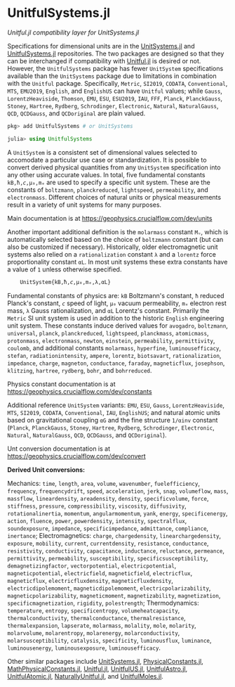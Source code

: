 # UnitfulSystems.jl

*Unitful.jl compatibility layer for UnitSystems.jl*

Specifications for dimensional units are in the [UnitSystems.jl](https://github.com/chakravala/UnitSystems.jl) and [UnitfulSystems.jl](https://github.com/chakravala/UnitfulSystems.jl) repositories.
The two packages are designed so that they can be interchanged if compatibility with [Unitful.jl](https://github.com/PainterQubits/Unitful.jl) is desired or not.
However, the `UnitfulSystems` package has fewer `UnitSystem` specifications available than the `UnitSystems` package due to limitations in combination with the `Unitful` package.
Specifically, `Metric`, `SI2019`, `CODATA`, `Conventional`, `MTS`, `EMU2019`, `English`, and `EnglishUS` can have `Unitful` values; while `Gauss`, `LorentzHeaviside`, `Thomson`, `EMU`, `ESU`, `ESU2019`, `IAU`, `FFF`, `Planck`, `PlanckGauss`, `Stoney`, `Hartree`, `Rydberg`, `Schrodinger`, `Electronic`, `Natural`, `NaturalGauss`, `QCD`, `QCDGauss`, and `QCDoriginal` are plain valued.

```Julia
pkg> add UnitfulSystems # or UnitSystems

julia> using UnitfulSystems
```

A `UnitSystem` is a consistent set of dimensional values selected to accomodate a particular use case or standardization.
It is possible to convert derived physical quantities from any `UnitSystem` specification into any other using accurate values.
In total, five fundamental constants `kB,ħ,𝘤,μ₀,mₑ` are used to specify a specific unit system.
These are the constants of `boltzmann`, `planckreduced`, `lightspeed`, `permeability`, and `electronmass`.
Different choices of natural units or physical measurements result in a variety of unit systems for many purposes.

Main documentation is at https://geophysics.crucialflow.com/dev/units

Another important additional definition is the `molarmass` constant `Mᵤ`, which is automatically selected based on the choice of `boltzmann` constant (but can also be customized if necessary).
Historically, older electromagnetic unit systems also relied on a `rationalization` constant `λ` and a `lorentz` force proportionality constant `αL`.
In most unit systems these extra constants have a value of `1` unless otherwise specified.

```Julia
    UnitSystem{kB,ħ,𝘤,μ₀,mₑ,λ,αL}
```

Fundamental constants of physics are: `kB` Boltzmann's constant, `ħ` reduced Planck's constant, `𝘤` speed of light, `μ₀` vacuum permeability, `mₑ` electron rest mass, `λ` Gauss rationalization, and `αL` Lorentz's constant.
Primarily the `Metric` SI unit system is used in addition to the historic `English` engineering unit system.
These constants induce derived values for `avogadro`, `boltzmann`, `universal`, `planck`, `planckreduced`, `lightspeed`, `planckmass`, `atomicmass`, `protonmass`, `electronmass`, `newton`, `einstein`, `permeability`, `permittivity`, `coulomb`, and
additional constants `molarmass`, `hyperfine`, `luminousefficacy`, `stefan`, `radiationintensity`, `ampere`, `lorentz`, `biotsavart`, `rationalization`, `impedance`, `charge`, `magneton`, `conductance`, `faraday`, `magneticflux`, `josephson`, `klitzing`, `hartree`, `rydberg`, `bohr`, and `bohrreduced`.

Physics constant documentation is at https://geophysics.crucialflow.com/dev/constants

Additional reference `UnitSystem` variants: `EMU`, `ESU`, `Gauss`, `LorentzHeaviside`, `MTS`, `SI2019`, `CODATA`, `Conventional`, `IAU`, `EnglishUS`; and natural atomic units based on gravitational coupling `αG` and the fine structure `1/αinv` constant (`Planck`, `PlanckGauss`, `Stoney`, `Hartree`, `Rydberg`, `Schrodinger`, `Electronic`, `Natural`, `NaturalGauss`, `QCD`, `QCDGauss`, and `QCDoriginal`).

Unt conversion documentation is at https://geophysics.crucialflow.com/dev/convert

**Derived Unit conversions:**

Mechanics: `time`, `length`, `area`, `volume`, `wavenumber`, `fuelefficiency`, `frequency`, `frequencydrift`, `speed`, `acceleration`, `jerk`, `snap`, `volumeflow`,
`mass`, `massflow`, `lineardensity`, `areadensity`, `density`, `specificvolume`, `force`, `stiffness`, `pressure`, `compressibility`, `viscosity`, `diffusivity`, `rotationalinertia`, `momentum`, `angularmomentum`, `yank`, `energy`, `specificenergy`, `action`, `fluence`, `power`, `powerdensity`, `intensity`, `spectralflux`, `soundexposure`, `impedance`, `specificimpedance`, `admittance`, `compliance`, `inertance`;
Electromagnetics: `charge`, `chargedensity`, `linearchargedensity`, `exposure`, `mobility`, `current`, `currentdensity`, `resistance`, `conductance`, `resistivity`, `conductivity`, `capacitance`, `inductance`, `reluctance`, `permeance`, `permittivity`, `permeability`, `susceptibility`, `specificsusceptibility`, `demagnetizingfactor`, `vectorpotential`, `electricpotential`, `magneticpotential`, `electricfield`, `magneticfield`, `electricflux`, `magneticflux`, `electricfluxdensity`, `magneticfluxdensity`, `electricdipolemoment`, `magneticdipolemoment`, `electricpolarizability`, `magneticpolarizability`, `magneticmoment`, `magnetizability`, `magnetization`, `specificmagnetization`, `rigidity`, `polestrength`;
Thermodynamics: `temperature`, `entropy`, `specificentropy`, `volumeheatcapacity`, `thermalconductivity`, `thermalconductance`, `thermalresistance`, `thermalexpansion`, `lapserate`,
`molarmass`, `molality`, `mole`, `molarity`, `molarvolume`, `molarentropy`, `molarenergy`, `molarconductivity`, `molarsusceptibility`, `catalysis`, `specificity`,
`luminousflux`, `luminance`, `luminousenergy`, `luminousexposure`, `luminousefficacy`.

Other similar packages include [UnitSystems.jl](https://github.com/chakravala/UnitSystems.jl), [PhysicalConstants.jl](https://github.com/JuliaPhysics/PhysicalConstants.jl), [MathPhysicalConstants.jl](https://github.com/LaGuer/MathPhysicalConstants.jl), [Unitful.jl](https://github.com/PainterQubits/Unitful.jl.git), [UnitfulUS.jl](https://github.com/PainterQubits/UnitfulUS.jl), [UnitfulAstro.jl](https://github.com/JuliaAstro/UnitfulAstro.jl), [UnitfulAtomic.jl](https://github.com/sostock/UnitfulAtomic.jl), [NaturallyUnitful.jl](https://github.com/MasonProtter/NaturallyUnitful.jl), and [UnitfulMoles.jl](https://github.com/rafaqz/UnitfulMoles.jl).
